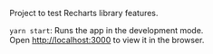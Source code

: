 Project to test Recharts library features.

`yarn start`: Runs the app in the development mode.\
Open [http://localhost:3000](http://localhost:3000) to view it in the browser.
